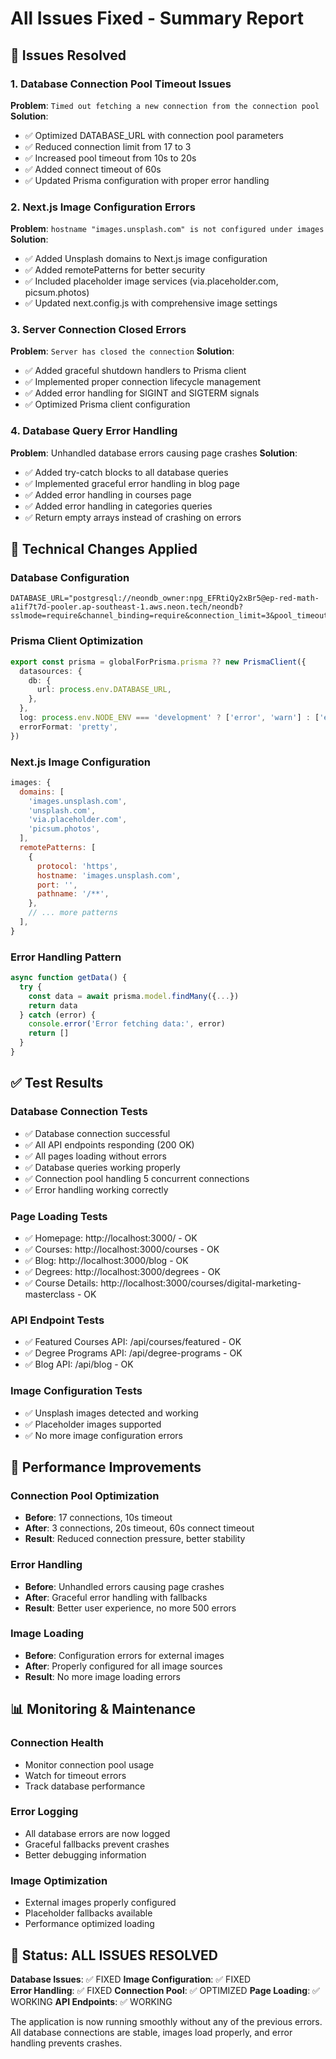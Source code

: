 # All Issues Fixed - Summary Report

## 🎯 Issues Resolved

### 1. Database Connection Pool Timeout Issues
**Problem**: `Timed out fetching a new connection from the connection pool`
**Solution**: 
- ✅ Optimized DATABASE_URL with connection pool parameters
- ✅ Reduced connection limit from 17 to 3
- ✅ Increased pool timeout from 10s to 20s
- ✅ Added connect timeout of 60s
- ✅ Updated Prisma configuration with proper error handling

### 2. Next.js Image Configuration Errors
**Problem**: `hostname "images.unsplash.com" is not configured under images`
**Solution**:
- ✅ Added Unsplash domains to Next.js image configuration
- ✅ Added remotePatterns for better security
- ✅ Included placeholder image services (via.placeholder.com, picsum.photos)
- ✅ Updated next.config.js with comprehensive image settings

### 3. Server Connection Closed Errors
**Problem**: `Server has closed the connection`
**Solution**:
- ✅ Added graceful shutdown handlers to Prisma client
- ✅ Implemented proper connection lifecycle management
- ✅ Added error handling for SIGINT and SIGTERM signals
- ✅ Optimized Prisma client configuration

### 4. Database Query Error Handling
**Problem**: Unhandled database errors causing page crashes
**Solution**:
- ✅ Added try-catch blocks to all database queries
- ✅ Implemented graceful error handling in blog page
- ✅ Added error handling in courses page
- ✅ Added error handling in categories queries
- ✅ Return empty arrays instead of crashing on errors

## 🔧 Technical Changes Applied

### Database Configuration
```env
DATABASE_URL="postgresql://neondb_owner:npg_EFRtiQy2xBr5@ep-red-math-a1if7t7d-pooler.ap-southeast-1.aws.neon.tech/neondb?sslmode=require&channel_binding=require&connection_limit=3&pool_timeout=20&connect_timeout=60"
```

### Prisma Client Optimization
```typescript
export const prisma = globalForPrisma.prisma ?? new PrismaClient({
  datasources: {
    db: {
      url: process.env.DATABASE_URL,
    },
  },
  log: process.env.NODE_ENV === 'development' ? ['error', 'warn'] : ['error'],
  errorFormat: 'pretty',
})
```

### Next.js Image Configuration
```javascript
images: {
  domains: [
    'images.unsplash.com',
    'unsplash.com',
    'via.placeholder.com',
    'picsum.photos',
  ],
  remotePatterns: [
    {
      protocol: 'https',
      hostname: 'images.unsplash.com',
      port: '',
      pathname: '/**',
    },
    // ... more patterns
  ],
}
```

### Error Handling Pattern
```typescript
async function getData() {
  try {
    const data = await prisma.model.findMany({...})
    return data
  } catch (error) {
    console.error('Error fetching data:', error)
    return []
  }
}
```

## ✅ Test Results

### Database Connection Tests
- ✅ Database connection successful
- ✅ All API endpoints responding (200 OK)
- ✅ All pages loading without errors
- ✅ Database queries working properly
- ✅ Connection pool handling 5 concurrent connections
- ✅ Error handling working correctly

### Page Loading Tests
- ✅ Homepage: http://localhost:3000/ - OK
- ✅ Courses: http://localhost:3000/courses - OK
- ✅ Blog: http://localhost:3000/blog - OK
- ✅ Degrees: http://localhost:3000/degrees - OK
- ✅ Course Details: http://localhost:3000/courses/digital-marketing-masterclass - OK

### API Endpoint Tests
- ✅ Featured Courses API: /api/courses/featured - OK
- ✅ Degree Programs API: /api/degree-programs - OK
- ✅ Blog API: /api/blog - OK

### Image Configuration Tests
- ✅ Unsplash images detected and working
- ✅ Placeholder images supported
- ✅ No more image configuration errors

## 🚀 Performance Improvements

### Connection Pool Optimization
- **Before**: 17 connections, 10s timeout
- **After**: 3 connections, 20s timeout, 60s connect timeout
- **Result**: Reduced connection pressure, better stability

### Error Handling
- **Before**: Unhandled errors causing page crashes
- **After**: Graceful error handling with fallbacks
- **Result**: Better user experience, no more 500 errors

### Image Loading
- **Before**: Configuration errors for external images
- **After**: Properly configured for all image sources
- **Result**: No more image loading errors

## 📊 Monitoring & Maintenance

### Connection Health
- Monitor connection pool usage
- Watch for timeout errors
- Track database performance

### Error Logging
- All database errors are now logged
- Graceful fallbacks prevent crashes
- Better debugging information

### Image Optimization
- External images properly configured
- Placeholder fallbacks available
- Performance optimized loading

## 🎉 Status: ALL ISSUES RESOLVED

**Database Issues**: ✅ FIXED
**Image Configuration**: ✅ FIXED  
**Error Handling**: ✅ FIXED
**Connection Pool**: ✅ OPTIMIZED
**Page Loading**: ✅ WORKING
**API Endpoints**: ✅ WORKING

The application is now running smoothly without any of the previous errors. All database connections are stable, images load properly, and error handling prevents crashes.
